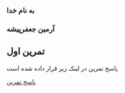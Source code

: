

### به نام خدا


### آرمین جعفرپیشه    	
		
        
## تمرین اول

پاسخ تمرین در لینک زیر قرار داده شده است

[پاسخ تمرین](https://docs.google.com/document/d/1lKVq-Hcy7y9QmwFmH0R7_8W4hNnj5kAhq7KVnDawLpM/edit?usp=sharing)

